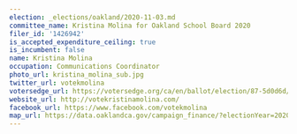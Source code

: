 ```yaml
---
election: _elections/oakland/2020-11-03.md
committee_name: Kristina Molina for Oakland School Board 2020
filer_id: '1426942'
is_accepted_expenditure_ceiling: true
is_incumbent: false
name: Kristina Molina
occupation: Communications Coordinator
photo_url: kristina_molina_sub.jpg
twitter_url: votekmolina
votersedge_url: https://votersedge.org/ca/en/ballot/election/87-5d0d6d/address/null/zip/94605/contests/contest/21298/candidate/151505
website_url: http://votekristinamolina.com/
facebook_url: https://www.facebook.com/votekmolina
map_url: https://data.oaklandca.gov/campaign_finance/?electionYear=2020&candidates=COAK-155152&since=2019-01-01&until=2020-10-23
---
```

